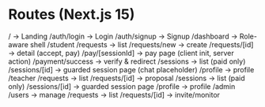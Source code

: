 # Routes (Next.js 15)
/                          -> Landing
/auth/login                -> Login
/auth/signup               -> Signup
/dashboard                 -> Role-aware shell
  /student
    /requests              -> list
    /requests/new          -> create
    /requests/[id]         -> detail (accept, pay)
    /pay/[sessionId]       -> pay page (client init, server action)
    /payment/success       -> verify & redirect
    /sessions              -> list (paid only)
    /sessions/[id]         -> guarded session page (chat placeholder)
    /profile               -> profile
  /teacher
    /requests              -> list
    /requests/[id]         -> proposal
    /sessions              -> list (paid only)
    /sessions/[id]         -> guarded session page
    /profile               -> profile
  /admin
    /users                 -> manage
    /requests              -> list
    /requests/[id]         -> invite/monitor
